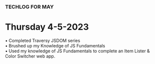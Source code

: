 ### TECHLOG FOR MAY



# Thursday 4-5-2023

•	Completed Traversy JSDOM series </br>
•	Brushed up my Knowledge of JS Fundamentals <br>
•	Used my knowledge of JS Fundamentals to complete an Item Lister & Color Switcher web app. </br>
